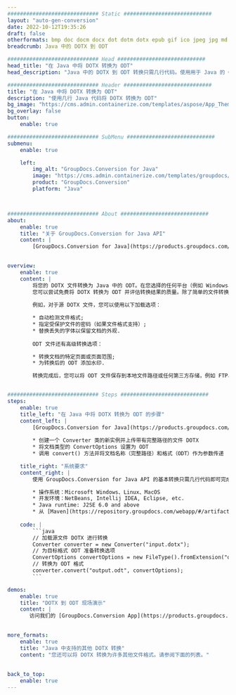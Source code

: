 ```yaml
---
############################# Static ############################
layout: "auto-gen-conversion"
date: 2022-10-12T19:35:26
draft: false
otherformats: bmp doc docm docx dot dotm dotx epub gif ico jpeg jpg md odt ott pdf png psd rtf tex tif tiff txt xps
breadcrumb: Java 中的 DOTX 到 ODT

############################# Head ############################
head_title: "在 Java 中将 DOTX 转换为 ODT"
head_description: "Java 中的 DOTX 到 ODT 转换只需几行代码。使用用于 Java 的 GroupDocs 文档转换 API 转换 160 多种文件格式"

############################# Header ############################
title: "在 Java 中将 DOTX 转换为 ODT"
description: "使用几行 Java 代码将 DOTX 转换为 ODT"
bg_image: "https://cms.admin.containerize.com/templates/aspose/App_Themes/V3/images/bg/header1.png"
bg_overlay: false
button:
    enable: true

############################# SubMenu ############################
submenu:
    enable: true

    left:
        img_alt: "GroupDocs.Conversion for Java"
        image: "https://cms.admin.containerize.com/templates/groupdocs/images/product-logos/90x90-noborder/groupdocs-conversion-java.png"
        product: "GroupDocs.Conversion"
        platform: "Java"



############################# About ############################
about:
    enable: true
    title: "关于 GroupDocs.Conversion for Java API"
    content: |
        [GroupDocs.Conversion for Java](https://products.groupdocs.com/conversion/java/) 是一种高级文件格式转换 API，用于在 Microsoft Office、OpenDocument、PDF、HTML、电子邮件、CAD 等流行图像和文档格式之间进行转换。只需几行代码即可完成更多工作。本机 API 会自动检测原始文档的格式，并提供许多选项来自定义转换后的文档。除了从文档中提取信息的功能外，它还默认支持将转换结果缓存到本地磁盘。但是，任何类型的缓存存储都可以通过实施适当的接口来支持 - Amazon S3、Dropbox、Google Drive、Windows Azure、Reddis 或任何其他接口。
    

overview:
    enable: true
    content: |
        将您的 DOTX 文件转换为 Java 中的 ODT。在您选择的任何平台（例如 Windows、Linux、macOS）上，只需几行 Java 代码。
        您可以尝试免费将 DOTX 转换为 ODT 并评估转换结果的质量。除了简单的文件转换脚本外，您还可以尝试更复杂的选项来加载 DOTX 源文件并存储 ODT 输出。 
        
        例如，对于源 DOTX 文件，您可以使用以下加载选项：

        * 自动检测文件格式;
        * 指定受保护文件的密码（如果文件格式支持）;
        * 替换丢失的字体以保留文档的外观.
        
        ODT 文件还有高级转换选项：

        * 转换文档的特定页面或页面范围;
        * 为转换后的 ODT 添加水印.

        转换完成后，您可以将 ODT 文件保存到本地文件路径或任何第三方存储，例如 FTP、Amazon S3、Google Drive、Dropbox 等。请注意 - 转换 DOTX到 ODT，您不需要安装任何额外的软件，例如 MS Office、Open Office、Adobe Acrobat Reader 等。


############################# Steps ############################
steps:
    enable: true
    title_left: "在 Java 中将 DOTX 转换为 ODT 的步骤"
    content_left: |
        [GroupDocs.Conversion for Java](https://products.groupdocs.com/conversion/java/) 允许开发人员使用几行代码轻松地将 DOTX 文件转换为 ODT。
        
        * 创建一个 Converter 类的新实例并上传带有完整路径的文件 DOTX
        * 将文档类型的 ConvertOptions 设置为 ODT
        * 调用 convert() 方法并将文档名称（完整路径）和格式（ODT）作为参数传递

    title_right: "系统要求"
    content_right: |
        使用 GroupDocs.Conversion for Java API 的基本转换只需几行代码即可完成。所有主要平台和操作系统都支持我们的 API。在执行以下代码之前，请确保您的系统上安装了以下先决条件。

        * 操作系统：Microsoft Windows、Linux、MacOS
        * 开发环境：NetBeans, Intellij IDEA, Eclipse, etc.
        * Java runtime: J2SE 6.0 and above
        * 从 [Maven](https://repository.groupdocs.com/webapp/#/artifacts/browse/tree/General/repo/com/groupdocs/groupdocs-conversion) 获取最新的 GroupDocs.Conversion for Java
         
    code: |
        ```java    
        // 加载源文件 DOTX 进行转换
        Converter converter = new Converter("input.dotx");
        // 为目标格式 ODT 准备转换选项
        ConvertOptions convertOptions = new FileType().fromExtension("odt").getConvertOptions();
        // 转换为 ODT 格式
        converter.convert("output.odt", convertOptions);
        ```

demos:
    enable: true
    title: "DOTX 到 ODT 现场演示"
    content: |
       访问我们的 [GroupDocs.Conversion App](https://products.groupdocs.app/conversion/family) 网站并立即尝试 DOTX 到 ODT 转换。免费演示具有以下好处
          

more_formats:
    enable: true
    title: "Java 中支持的其他 DOTX 转换"
    content: "您还可以将 DOTX 转换为许多其他文件格式。请参阅下面的列表。"
       
       
back_to_top:
    enable: true
---
```

